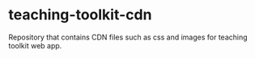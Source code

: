 # teaching-toolkit-cdn
Repository that contains CDN files such as css and images for teaching toolkit web app.
